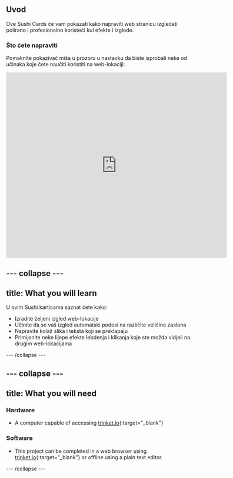 ## Uvod

Ove Sushi Cards će vam pokazati kako napraviti web stranicu izgledati polirano i profesionalno koristeći kul efekte i izglede.

### Što ćete napraviti

Pomaknite pokazivač miša u prozoru u nastavku da biste isprobali neke od učinaka koje ćete naučiti koristiti na web-lokaciji:

<div class="trinket">
  <iframe src="https://trinket.io/embed/html/643a5cabdc?outputOnly=true&start=result" width="600" height="505" frameborder="0" marginwidth="0" marginheight="0" allowfullscreen>
  </iframe>
  <!-- <img src="images/magazine-final.png"> -->
</div>

## \--- collapse \---

## title: What you will learn

U ovim Sushi karticama saznat ćete kako:

+ Izradite željeni izgled web-lokacije
+ Učinite da se vaš izgled automatski podesi na različite veličine zaslona
+ Napravite kolaž slika i teksta koji se preklapaju
+ Primijenite neke lijepe efekte lebdenja i klikanja koje ste možda vidjeli na drugim web-lokacijama

\--- /collapse \---

## \--- collapse \---

## title: What you will need

### Hardware

+ A computer capable of accessing [trinket.io](https://trinket.io){:target="_blank"}

### Software

+ This project can be completed in a web browser using [trinket.io](https://trinket.io){:target="_blank"} or offline using a plain text editor.

\--- /collapse \---